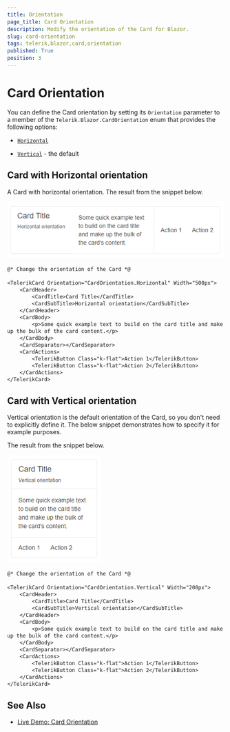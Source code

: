 ```yaml
---
title: Orientation
page_title: Card Orientation
description: Modify the orientation of the Card for Blazor.
slug: card-orientation
tags: telerik,blazor,card,orientation
published: True
position: 3
---
```


# Card Orientation

You can define the Card orientation by setting its `Orientation` parameter to a member of the `Telerik.Blazor.CardOrientation` enum that provides the following options:

   * [`Horizontal`](#card-with-horizontal-orientation)

   * [`Vertical`](#card-with-vertical-orientation) - the default


## Card with Horizontal orientation

A Card with horizontal orientation. The result from the snippet below.

![Card with horizontal orientation](images/horizontal-orientation-example.png)

````CSHTML
@* Change the orientation of the Card *@

<TelerikCard Orientation="CardOrientation.Horizontal" Width="500px">
    <CardHeader>
        <CardTitle>Card Title</CardTitle>
        <CardSubTitle>Horizontal orientation</CardSubTitle>
    </CardHeader>
    <CardBody>
        <p>Some quick example text to build on the card title and make up the bulk of the card content.</p>
    </CardBody>
    <CardSeparator></CardSeparator>
    <CardActions>
        <TelerikButton Class="k-flat">Action 1</TelerikButton>
        <TelerikButton Class="k-flat">Action 2</TelerikButton>
    </CardActions>
</TelerikCard>
````


## Card with Vertical orientation

Vertical orientation is the default orientation of the Card, so you don't need to explicitly define it. The below snippet demonstrates how to specify it for example purposes.

The result from the snippet below.

![Card with horizontal orientation](images/vertical-orientation-example.png)

````CSTHML
@* Change the orientation of the Card *@

<TelerikCard Orientation="CardOrientation.Vertical" Width="200px">
    <CardHeader>
        <CardTitle>Card Title</CardTitle>
        <CardSubTitle>Vertical orientation</CardSubTitle>
    </CardHeader>
    <CardBody>
        <p>Some quick example text to build on the card title and make up the bulk of the card content.</p>
    </CardBody>
    <CardSeparator></CardSeparator>
    <CardActions>
        <TelerikButton Class="k-flat">Action 1</TelerikButton>
        <TelerikButton Class="k-flat">Action 2</TelerikButton>
    </CardActions>
</TelerikCard>
````

## See Also

  * [Live Demo: Card Orientation](https://demos.telerik.com/blazor-ui/card/orientation)